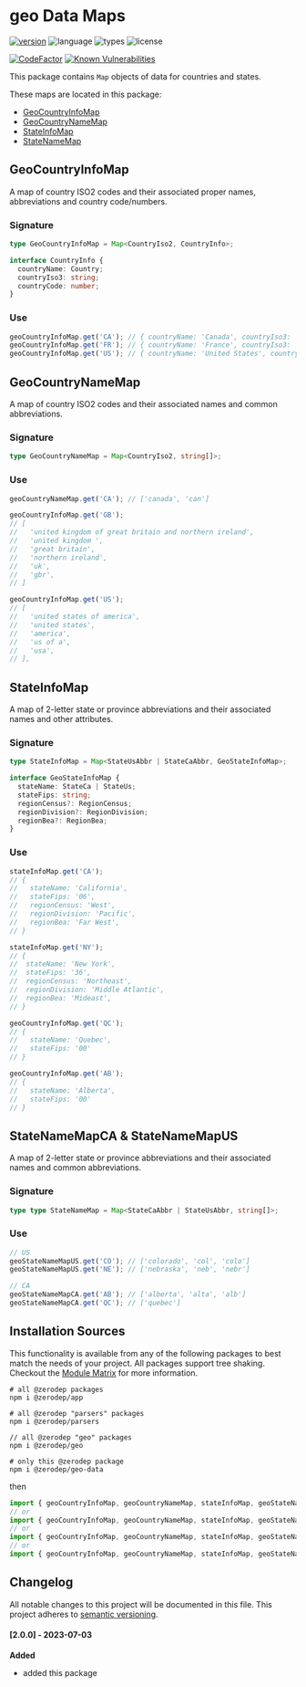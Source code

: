 # geo Data Maps

[![version](https://img.shields.io/npm/v/@zerodep/geo-data?style=flat-square&color=blue)](https://www.npmjs.com/package/@zerodep/geo-data)
![language](https://img.shields.io/badge/typescript-100%25-blue?style=flat-square)
![types](https://img.shields.io/badge/types-included-blue?style=flat-square)
![license](https://img.shields.io/github/license/cdepage/zerodep?color=blue&style=flat-square)

[![CodeFactor](https://www.codefactor.io/repository/github/cdepage/zerodep/badge)](https://www.codefactor.io/repository/github/cdepage/zerodep)
[![Known Vulnerabilities](https://snyk.io/test/github/cdepage/zerodep/badge.svg)](https://snyk.io/test/github/cdepage/zerodep)

This package contains `Map` objects of data for countries and states.

These maps are located in this package:

- [GeoCountryInfoMap](#GeoCountryInfoMap)
- [GeoCountryNameMap](#GeoCountryNameMap)
- [StateInfoMap](#StateInfoMap)
- [StateNameMap](#StateNameMapCa--StateNameMapUS)

## GeoCountryInfoMap

A map of country ISO2 codes and their associated proper names, abbreviations and country code/numbers.

### Signature

```typescript
type GeoCountryInfoMap = Map<CountryIso2, CountryInfo>;

interface CountryInfo {
  countryName: Country;
  countryIso3: string;
  countryCode: number;
}
```

### Use

```javascript
geoCountryInfoMap.get('CA'); // { countryName: 'Canada', countryIso3: 'CAN', countryCode: 124 }
geoCountryInfoMap.get('FR'); // { countryName: 'France', countryIso3: 'FRA', countryCode: 250 }
geoCountryInfoMap.get('US'); // { countryName: 'United States', countryIso3: 'USA', countryCode: 840 }
```

## GeoCountryNameMap

A map of country ISO2 codes and their associated names and common abbreviations.

### Signature

```typescript
type GeoCountryNameMap = Map<CountryIso2, string[]>;
```

### Use

```javascript
geoCountryNameMap.get('CA'); // ['canada', 'can']

geoCountryInfoMap.get('GB');
// [
//   'united kingdom of great britain and northern ireland',
//   'united kingdom ',
//   'great britain',
//   'northern ireland',
//   'uk',
//   'gbr',
// ]

geoCountryInfoMap.get('US');
// [
//   'united states of america',
//   'united states',
//   'america',
//   'us of a',
//   'usa',
// ],
```

## StateInfoMap

A map of 2-letter state or province abbreviations and their associated names and other attributes.

### Signature

```typescript
type StateInfoMap = Map<StateUsAbbr | StateCaAbbr, GeoStateInfoMap>;

interface GeoStateInfoMap {
  stateName: StateCa | StateUs;
  stateFips: string;
  regionCensus?: RegionCensus;
  regionDivision?: RegionDivision;
  regionBea?: RegionBea;
}
```

### Use

```javascript
stateInfoMap.get('CA');
// {
//   stateName: 'California',
//   stateFips: '06',
//   regionCensus: 'West',
//   regionDivision: 'Pacific',
//   regionBea: 'Far West',
// }

stateInfoMap.get('NY');
// {
//  stateName: 'New York',
//  stateFips: '36',
//  regionCensus: 'Northeast',
//  regionDivision: 'Middle Atlantic',
//  regionBea: 'Mideast',
// }

geoCountryInfoMap.get('QC');
// {
//   stateName: 'Quebec',
//   stateFips: '00'
// }

geoCountryInfoMap.get('AB');
// {
//   stateName: 'Alberta',
//   stateFips: '00'
// }
```

## StateNameMapCA & StateNameMapUS

A map of 2-letter state or province abbreviations and their associated names and common abbreviations.

### Signature

```typescript
type type StateNameMap = Map<StateCaAbbr | StateUsAbbr, string[]>;
```

### Use

```javascript
// US
geoStateNameMapUS.get('CO'); // ['colorado', 'col', 'colo']
geoStateNameMapUS.get('NE'); // ['nebraska', 'neb', 'nebr']

// CA
geoStateNameMapCA.get('AB'); // ['alberta', 'alta', 'alb']
geoStateNameMapCA.get('QC'); // ['quebec']
```

## Installation Sources

This functionality is available from any of the following packages to best match the needs of your project. All packages support tree shaking. Checkout the [Module Matrix](/) for more information.

```shell
# all @zerodep packages
npm i @zerodep/app

# all @zerodep "parsers" packages
npm i @zerodep/parsers

// all @zerodep "geo" packages
npm i @zerodep/geo

# only this @zerodep package
npm i @zerodep/geo-data
```

then

```javascript
import { geoCountryInfoMap, geoCountryNameMap, stateInfoMap, geoStateNameMapCA, geoStateNameMapUS } from '@zerodep/app';
// or
import { geoCountryInfoMap, geoCountryNameMap, stateInfoMap, geoStateNameMapCA, geoStateNameMapUS } from '@zerodep/parsers';
// or
import { geoCountryInfoMap, geoCountryNameMap, stateInfoMap, geoStateNameMapCA, geoStateNameMapUS } from '@zerodep/geo';
// or
import { geoCountryInfoMap, geoCountryNameMap, stateInfoMap, geoStateNameMapCA, geoStateNameMapUS } from '@zerodep/geo-data';
```

## Changelog

All notable changes to this project will be documented in this file. This project adheres to [semantic versioning](https://semver.org/spec/v2.0.0.html).

#### [2.0.0] - 2023-07-03

**Added**

- added this package

